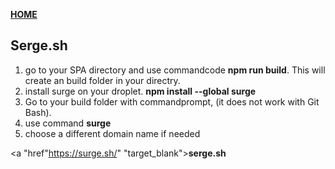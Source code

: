 [**HOME**](index.md)


## Serge.sh


1. go to your SPA directory and use commandcode **npm run build**. This will create an build folder in your directry.
2. install surge on your droplet. **npm install --global surge**
3. Go to your build folder with commandprompt, (it does not work with Git Bash).
4. use command **surge**
5. choose a different domain name if needed


<a "href"https://surge.sh/" "target_blank">**serge.sh**</a>
